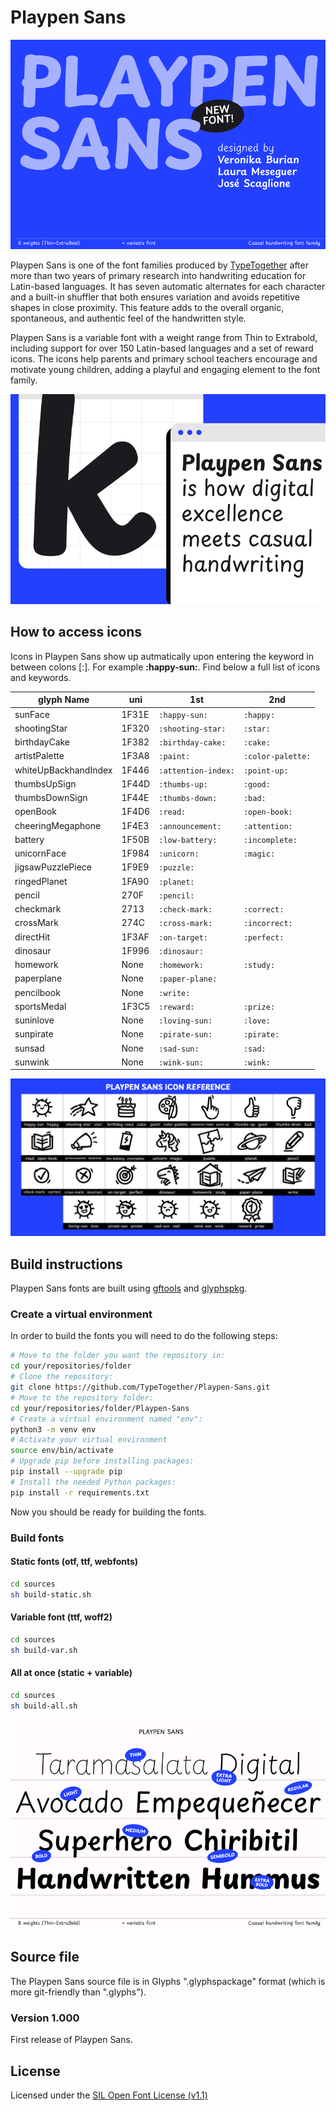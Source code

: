 # Playpen Sans

![Hello Playpen Sans](documentation/images/PLAYPEN-SANS-TYPETOGETHER_01.png)

Playpen Sans is one of the font families produced by [TypeTogether](https://type-together.com) after more than two years of primary research into handwriting education for Latin-based languages. It has seven automatic alternates for each character and a built-in shuffler that both ensures variation and avoids repetitive shapes in close proximity. This feature adds to the overall organic, spontaneous, and authentic feel of the handwritten style.

Playpen Sans is a variable font with a weight range from Thin to Extrabold, including support for over 150 Latin-based languages and a set of reward icons. The icons help parents and primary school teachers encourage and motivate young children, adding a playful and engaging element to the font family.

![Playpen Sans](documentation/images/PLAYPEN-SANS-TYPETOGETHER_02.png)

## How to access icons

Icons in Playpen Sans show up autmatically upon entering the keyword in between colons [:]. For example **:happy-sun:**. Find below a full list of icons and keywords.

| glyph Name           | uni | 1st | 2nd |
| --- | --- | --- | --- |
| sunFace              | 1F31E | `:happy-sun:` | `:happy:` |
| shootingStar         | 1F320 | `:shooting-star:` | `:star:` |
| birthdayCake         | 1F382 | `:birthday-cake:` | `:cake:` |
| artistPalette        | 1F3A8 | `:paint:` | `:color-palette:` |
| whiteUpBackhandIndex | 1F446 | `:attention-index:` | `:point-up:` |
| thumbsUpSign         | 1F44D | `:thumbs-up:` | `:good:` |
| thumbsDownSign       | 1F44E | `:thumbs-down:` | `:bad:` |
| openBook             | 1F4D6 | `:read:` | `:open-book:` |
| cheeringMegaphone    | 1F4E3 | `:announcement:` | `:attention:` |
| battery              | 1F50B | `:low-battery:` | `:incomplete:` |
| unicornFace          | 1F984 | `:unicorn:` | `:magic:` |
| jigsawPuzzlePiece    | 1F9E9 | `:puzzle:` |  |
| ringedPlanet         | 1FA90 | `:planet:` |  |
| pencil               | 270F  | `:pencil:` |  |
| checkmark            | 2713  | `:check-mark:` | `:correct:` |
| crossMark            | 274C  | `:cross-mark:` | `:incorrect:` |
| directHit            | 1F3AF | `:on-target:` | `:perfect:` |
| dinosaur             | 1F996 | `:dinosaur:` |  |
| homework             | None  | `:homework:` | `:study:` |
| paperplane           | None  | `:paper-plane:` |  |
| pencilbook           | None  | `:write:` |  |
| sportsMedal          | 1F3C5 | `:reward:` | `:prize:` |
| suninlove            | None  | `:loving-sun:` | `:love:` |
| sunpirate            | None  | `:pirate-sun:` | `:pirate:` |
| sunsad               | None  | `:sad-sun:` | `:sad:` |
| sunwink              | None  | `:wink-sun:` | `:wink:` |

![Playpen Sans](documentation/images/PLAYPEN-SANS-TYPETOGETHER_06.png)

## Build instructions

Playpen Sans fonts are built using [gftools](https://github.com/googlefonts/gftools) and [glyphspkg](https://github.com/jenskutilek/glyphspkg).

### Create a virtual environment

In order to build the fonts you will need to do the following steps:

```sh
# Move to the folder you want the repository in:
cd your/repositories/folder
# Clone the repository:
git clone https://github.com/TypeTogether/Playpen-Sans.git
# Move to the repository folder:
cd your/repositories/folder/Playpen-Sans
# Create a virtual environment named "env":
python3 -m venv env
# Activate your virtual environment
source env/bin/activate
# Upgrade pip before installing packages:
pip install --upgrade pip
# Install the needed Python packages:
pip install -r requirements.txt
```

Now you should be ready for building the fonts.

### Build fonts

#### Static fonts (otf, ttf, webfonts)

```sh
cd sources
sh build-static.sh
```

#### Variable font (ttf, woff2)

```sh
cd sources
sh build-var.sh
```

#### All at once (static + variable)

```sh
cd sources
sh build-all.sh
```

![Playpen Sans](documentation/images/PLAYPEN-SANS-TYPETOGETHER_04.png)


## Source file

The Playpen Sans source file is in Glyphs ".glyphspackage" format (which is more git-friendly than ".glyphs").

### Version 1.000
First release of Playpen Sans.

## License

Licensed under the [SIL Open Font License (v1.1)](https://scripts.sil.org/cms/scripts/page.php?site_id=nrsi&id=OFL)
